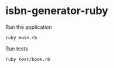 # isbn-generator-ruby


Run the application

```
ruby main.rb
```

Run tests

```
ruby test/book.rb  
```


